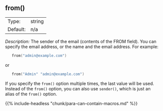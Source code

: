 ---
---
<!-- DISCLAIMER: This file is based on the syslog-ng Open Source Edition documentation https://github.com/balabit/syslog-ng-ose-guides/commit/2f4a52ee61d1ea9ad27cb4f3168b95408fddfdf2 and is used under the terms of The syslog-ng Open Source Edition Documentation License. The file has been modified by Axoflow. -->

## from()

|          |        |
| -------- | ------ |
| Type:    | string |
| Default: | n/a    |

*Description:* The sender of the email (contents of the FROM field). You can specify the email address, or the name and the email address. For example:

```c
   from("admin@example.com")
```

or

```c
   from("Admin" "admin@example.com")
```

If you specify the `from()` option multiple times, the last value will be used. Instead of the `from()` option, you can also use `sender()`, which is just an alias of the `from()` option.

{{% include-headless "chunk/para-can-contain-macros.md" %}}

